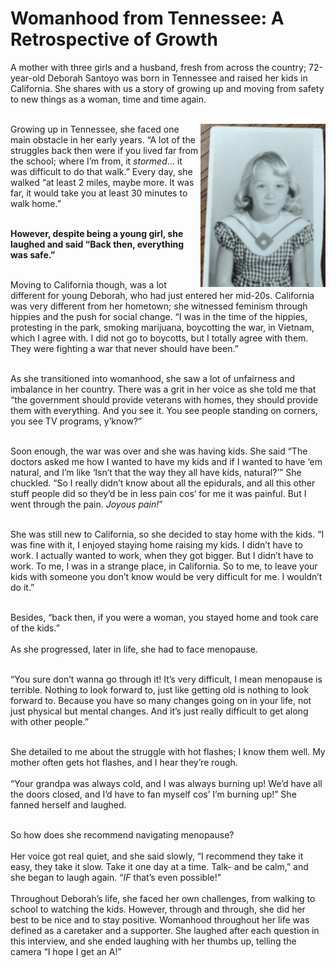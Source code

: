 # Womanhood from Tennessee: A Retrospective of Growth
A mother with three girls and a husband, fresh from across the country; 72-year-old Deborah Santoyo was born in Tennessee 
and raised her kids in California. She shares with us a story of growing up and moving from safety to new things as a woman, 
time and time again. <br><br>

<img src="https://github.com/CaptainSapphire/PH-s-Blog/blob/main/assets/February%202025/FullSizeRender(1).png?raw=true" style= "float: right;" width="200" /> Growing up in Tennessee, she faced one main obstacle in her early years. 
“A lot of the struggles back then were if you lived far from the school; where I’m from, it *stormed*… 
it was difficult to do that walk.” Every day, she walked “at least 2 miles, maybe more. 
It was far, it would take you at least 30 minutes to walk home.” <br><br>

**However, despite being a young girl, she laughed and said “Back then, everything was safe.”** <br><br>


Moving to California though, was a lot different for young Deborah, who had just entered her mid-20s. 
California was very different from her hometown; she witnessed feminism through hippies and the push for social change. 
“I was in the time of the hippies, protesting in the park, smoking marijuana, boycotting the war, in Vietnam, which I agree with. 
I did not go to boycotts, but I totally agree with them. They were fighting a war that never should have been.” <br><br>

As she transitioned into womanhood, she saw a lot of unfairness and imbalance in her country. 
There was a grit in her voice as she told me that “the government should provide veterans with homes, 
they should provide them with everything. And you see it. You see people standing on corners, you see TV programs, y’know?” <br><br>

Soon enough, the war was over and she was having kids. She said 
“The doctors asked me how I wanted to have my kids and if I wanted to have ‘em natural, and I’m like 
‘Isn’t that the way they all have kids, natural?’” She chuckled. “So I really didn’t know about all the epidurals, 
and all this other stuff people did so they’d be in less pain cos’ for me it was painful. 
But I went through the pain. *Joyous pain!*” <br><br>

She was still new to California, so she decided to stay home with the kids. “I was fine with it, I enjoyed staying home raising my kids. I didn’t have to work. I actually wanted to work, when they got bigger. But I didn’t have to work. To me, I was in a strange place, in California. So to me, to leave your kids with someone you don’t know would be very difficult for me. I wouldn’t do it.” <br><br>

Besides, “back then, if you were a woman, you stayed home and took care of the kids.” <br><br>
As she progressed, later in life, she had to face menopause.  <br><br>

“You sure don’t wanna go through it! It’s very difficult, I mean menopause is terrible. Nothing to look forward to, just like getting old is nothing to look forward to. Because you have so many changes going on in your life, not just physical but mental changes. And it’s just really difficult to get along with other people.” <br><br>

She detailed to me about the struggle with hot flashes; I know them well. My mother often gets hot flashes, and I hear they’re rough. <br><br>
“Your grandpa was always cold, and I was always burning up! We’d have all the doors closed, and I’d have to fan myself cos’ I’m burning up!” She fanned herself and laughed. <br><br>

So how does she recommend navigating menopause? <br><br>
Her voice got real quiet, and she said slowly, “I recommend they take it easy, they take it slow. Take it one day at a time. Talk- and be calm,” and she began to laugh again. “*IF* that’s even possible!” <br><br>
Throughout Deborah’s life, she faced her own challenges, from walking to school to watching the kids. However, through and through, she did her best to be nice and to stay positive. Womanhood throughout her life was defined as a caretaker and a supporter. She laughed after each question in this interview, and she ended laughing with her thumbs up, telling the camera “I hope I get an A!”







